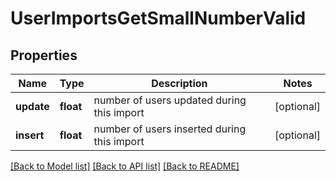 # UserImportsGetSmallNumberValid

## Properties
Name | Type | Description | Notes
------------ | ------------- | ------------- | -------------
**update** | **float** | number of users updated during this import | [optional] 
**insert** | **float** | number of users inserted during this import | [optional] 

[[Back to Model list]](../README.md#documentation-for-models) [[Back to API list]](../README.md#documentation-for-api-endpoints) [[Back to README]](../README.md)


